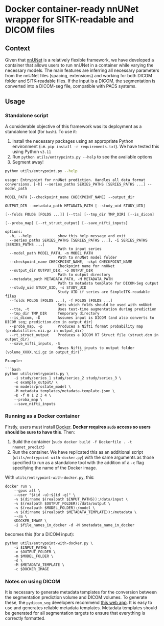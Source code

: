 # Docker container-ready nnUNet wrapper for SITK-readable and DICOM files

## Context

Given that [nnUNet](https://github.com/MIC-DKFZ/nnUNet) is a relatively flexible framework, we have developed a container that allows users to run nnUNet in a container while varying the necessary models. The main features are inferring all necessary parameters from the nnUNet files (spacing, extensions) and working for both DICOM folder and SITK-readable files. If the input is a DICOM, the segmentation is converted into a DICOM-seg file, compatible with PACS systems.

## Usage 

### Standalone script

A considerable objective of this framework was its deployment as a standalone tool (for `bash`). To use it:

1. Install the necessary packages using an appropriate Python environment (i.e. `pip install -r requirements.txt`). We have tested this using Python `v3.11`
2. Run `python utils/entrypoints.py --help` to see the available options
3. Segment away!

```bash
python utils/entrypoint.py --help
```

```
usage: Entrypoint for nnUNet prediction. Handles all data format conversions. [-h] --series_paths SERIES_PATHS [SERIES_PATHS ...] --model_path
                                                                              MODEL_PATH [--checkpoint_name CHECKPOINT_NAME] --output_dir
                                                                              OUTPUT_DIR --metadata_path METADATA_PATH [--study_uid STUDY_UID]
                                                                              [--folds FOLDS [FOLDS ...]] [--tta] [--tmp_dir TMP_DIR] [--is_dicom]
                                                                              [--proba_map] [--rt_struct_output] [--save_nifti_inputs]

options:
  -h, --help            show this help message and exit
  --series_paths SERIES_PATHS [SERIES_PATHS ...], -i SERIES_PATHS [SERIES_PATHS ...]
                        Path to input series
  --model_path MODEL_PATH, -m MODEL_PATH
                        Path to nnUNet model folder
  --checkpoint_name CHECKPOINT_NAME, -ckpt CHECKPOINT_NAME
                        Checkpoint name for nnUNet
  --output_dir OUTPUT_DIR, -o OUTPUT_DIR
                        Path to output directory
  --metadata_path METADATA_PATH, -M METADATA_PATH
                        Path to metadata template for DICOM-Seg output
  --study_uid STUDY_UID, -s STUDY_UID
                        Study UID if series are SimpleITK-readable files
  --folds FOLDS [FOLDS ...], -f FOLDS [FOLDS ...]
                        Sets which folds should be used with nnUNet
  --tta, -t             Uses test-time augmentation during prediction
  --tmp_dir TMP_DIR     Temporary directory
  --is_dicom, -D        Assumes input is DICOM (and also converts to DICOM seg; prediction.dcm in output_dir)
  --proba_map, -p       Produces a Nifti format probability map (probabilities.nii.gz in output_dir)
  --rt_struct_output    Produces a DICOM RT Struct file (struct.dcm in output_dir)
  --save_nifti_inputs, -S
                        Moves Nifti inputs to output folder (volume_XXXX.nii.gz in output_dir)```

Example:

```bash
python utils/entrypoints.py \
    -i study/series_1 study/series_2 study/series_3 \
    -o example_output/ \
    -m models/prostate_model \
    -M metadata_templates/metadata-template.json \
    -D -f 0 1 2 3 4 \
    --proba_map \
    --save_nifti_inputs
```

### Running as a Docker container

Firstly, users must install [Docker](https://www.docker.com/). **Docker requires `sudo` access so users should be sure to have this**. Then:

1. Build the container (`sudo docker build -f Dockerfile . -t nnunet_predict`)
2. Run the container. We have replicated this as an additional script (`utils/entrypoint-with-docker.py`) with the same arguments as those specified to run as a standalone tool with the addition of a `-c` flag specifying the name of the Docker image.

With `utils/entrypoint-with-docker.py`, this:

```
docker run \
    --gpus all \
    --user "$(id -u):$(id -g)" \
    -v $(dirname $(realpath $INPUT_PATHS)):/data/input \
    -v $(realpath $OUTPUT_FOLDER):/data/output \
    -v $(realpath $MODEL_FOLDER):/model \
    -v $(dirname $(realpath $METADATA_TEMPLATE)):/metadata \
    --rm \
    $DOCKER_IMAGE \
    -i $file_names_in_docker -d -M $metadata_name_in_docker
```

becomes this (for a DICOM input):

```
python utils/entrypoint-with-docker.py \
    -i $INPUT_PATHS \
    -o $OUTPUT_FOLDER \
    -m $MODEL_FOLDER \
    -d \
    -M $METADATA_TEMPLATE \
    -c $DOCKER_IMAGE
```

### Notes on using DICOM

It is necessary to generate metadata templates for the conversion between the segmentation prediction volume and DICOM volumes. To generate these, the `pydicom_seg` developers recommend [this web app](https://qiicr.org/dcmqi/#/seg). It is easy to use and generates reliable metadata templates. Metadata templates should be generated for all segmentation targets to ensure that everything is correctly formatted.